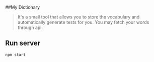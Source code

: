 ##My Dictionary

> It's a small tool that allows you to store the vocabulary and automatically generate tests for you. 
> You may fetch your words through api.

## Run server
```sh
npm start
```
